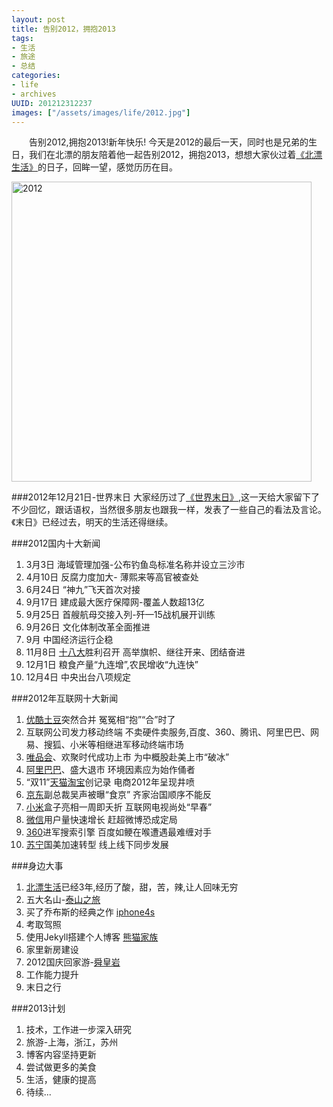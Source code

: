 ```yaml
---
layout: post
title: 告别2012，拥抱2013
tags: 
- 生活
- 旅途
- 总结
categories:
- life
- archives
UUID: 201212312237
images: ["/assets/images/life/2012.jpg"]
---
```


  　　告别2012,拥抱2013!新年快乐! 今天是2012的最后一天，同时也是兄弟的生日，我们在北漂的朋友陪着他一起告别2012，拥抱2013，想想大家伙过着[《北漂生活》](http://demi-panda.com/2012/12/04/north-drift-life/)的日子，回眸一望，感觉历历在目。

<a href="{{site.aliyun_oss}}/assets/images/life/2012.jpg" alt="2012">
<img src="{{site.aliyun_oss}}/assets/images/life/2012.jpg" width="480px" alt="2012"  ></img>
</a>

 
###2012年12月21日-世界末日
大家经历过了[《世界末日》](http://demi-panda.com/2012/12/21/shijiemori/),这一天给大家留下了不少回忆，跟话语权，当然很多朋友也跟我一样，发表了一些自己的看法及言论。《末日》已经过去，明天的生活还得继续。

###2012国内十大新闻
<ol>
<li>3月3日 海域管理加强-公布钓鱼岛标准名称并设立三沙市</li>
<li>4月10日 反腐力度加大- 薄熙来等高官被查处</li>
<li>6月24日 “神九”飞天首次对接</li>
<li>9月17日 建成最大医疗保障网-覆盖人数超13亿</li>
<li>9月25日 首艘航母交接入列-歼—15战机展开训练</li>
<li>9月26日 文化体制改革全面推进</li>
<li>9月 中国经济运行企稳</li>
<li>11月8日 <a alt="十八大" href="http://baike.baidu.com/view/4160404.htm?subLemmaId=4160404&fromenter=%CA%AE%B0%CB%B4%F3">十八大</a>胜利召开 高举旗帜、继往开来、团结奋进</li>
<li>12月1日 粮食产量“九连增”,农民增收“九连快”</li>
<li>12月4日 中央出台八项规定</li>
</ol>

###2012年互联网十大新闻
<ol>
<li><a href="http://youku.com" alt="优酷">优酷</a><a href="http://tudou.com">土豆</a>突然合并 冤冤相“抱”“合”时了</li>
<li>互联网公司发力移动终端 不卖硬件卖服务,百度、360、腾讯、阿里巴巴、网易、搜狐、小米等相继进军移动终端市场</li>
<li><a href="http://www.vipshop.com" alt="唯品会">唯品会</a>、欢聚时代成功上市 为中概股赴美上市“破冰”</li>
<li><a href="http://china.alibaba.com">阿里巴巴</a>、盛大退市 环境因素应为始作俑者</li>
<li>“双11”<a href="http://tmall.com" alt="天猫">天猫</a><a href="http://taobao.com">淘宝</a>创记录 电商2012年呈现井喷</li>
<li><a href="http://360buy.com">京东</a>副总裁吴声被曝“食京” 齐家治国顺序不能反</li>
<li><a alt="小米" href="http://www.xiaomi.com/">小米</a>盒子亮相一周即夭折 互联网电视尚处“早春”</li>
<li><a href="http://weixin.softonic.cn/" alt="微信">微信</a>用户量快速增长 赶超微博恐成定局</li>
<li><a href="http://www.360.cn/">360</a>进军搜索引擎 百度如鲠在喉遭遇最难缠对手</li>
<li><a href="http://suning.com/" alt="苏宁">苏宁</a>国美加速转型 线上线下同步发展</li>
</ol>

###身边大事
<ol>
<li><a href="http://demi-panda.com/2012/12/04/north-drift-li" art="北漂生活">北漂生活</a>已经3年,经历了酸，甜，苦，辣,让人回味无穷</li>
<li>五大名山-<a href="http://demi-panda.com/2012/05/06/taishan/" alt="泰山之旅">泰山之旅</a></li>
<li>买了乔布斯的经典之作 <a href="http://apple.com">iphone4s</a></li>
<li>考取驾照</li>
<li>使用Jekyll搭建个人博客 <a href="http://demi-panda.com" alt="熊猫家族">熊猫家族</a> </li>
<li>家里新房建设</li>
<li>2012国庆回家游-<a href="http://demi-panda.com/2012/11/26/dongan-shunhuangyan/" alt="舜皇岩">舜皇岩</a></li>
<li>工作能力提升</li>
<li>末日之行</li>
</ol>

###2013计划
<ol>
<li>技术，工作进一步深入研究</li>
<li>旅游-上海，浙江，苏州</li>
<li>博客内容坚持更新</li>
<li>尝试做更多的美食</li>
<li>生活，健康的提高</li>
<li>待续...</li>
</ol>
